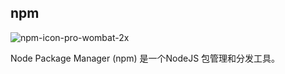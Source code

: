 ## npm

![npm-icon-pro-wombat-2x](../images/develop/npm-icon-pro-wombat-2x.png)

Node Package Manager (npm) 是一个NodeJS 包管理和分发工具。